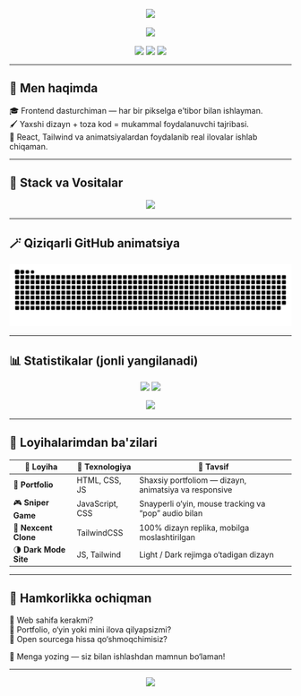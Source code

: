 <!-- Gradientli Header Banner -->
<p align="center">
  <img src="https://capsule-render.vercel.app/api?type=waving&color=0:1ABC9C,100:2ECC71&height=180&section=header&text=Sarvarbek%20Esonaliyev&fontSize=40&fontColor=ffffff" />
</p>

<!-- Typing animatsiyasi -->
<p align="center">
  <img src="https://readme-typing-svg.demolab.com?font=JetBrains+Mono&size=24&pause=1000&color=58A6FF&center=true&vCenter=true&width=1000&lines=Assalomu+alaykum!+Men+Sarvarbek+Esonaliyev.;Frontend+Dasturchi+%7C+HTML%2C+CSS%2C+JS%2C+React;Yaratishga+mehr+bilan+yondashaman.;Open+source+va+portfolio+loyihalarda+faolman." />
</p>

<!-- Social badges -->
<p align="center">
  <a href="mailto:sarvarbekesonaliyev02@gmail.com"><img src="https://img.shields.io/badge/Email-D14836?style=for-the-badge&logo=gmail&logoColor=white" /></a>
  <a href="https://t.me/sarvarbek__esonaliyev"><img src="https://img.shields.io/badge/Telegram-2CA5E0?style=for-the-badge&logo=telegram&logoColor=white" /></a>
  <a href="https://github.com/sarvarbeke"><img src="https://img.shields.io/badge/GitHub-181717?style=for-the-badge&logo=github&logoColor=white" /></a>
</p>

---

## 🧠 Men haqimda

🎓 Frontend dasturchiman — har bir pikselga e’tibor bilan ishlayman.  
🖌 Yaxshi dizayn + toza kod = mukammal foydalanuvchi tajribasi.  
🌱 React, Tailwind va animatsiyalardan foydalanib real ilovalar ishlab chiqaman.  

---

## 🔧 Stack va Vositalar

<p align="center">
  <img src="https://skillicons.dev/icons?i=html,css,js,react,tailwind,bootstrap,git,github,vscode,figma,netlify" />
</p>

---

## 🪄 Qiziqarli GitHub animatsiya

<p align="center">
  <img src="https://github.com/Platane/snk/raw/output/github-contribution-grid-snake.svg" alt="snake animation" />
</p>

---

## 📊 Statistikalar (jonli yangilanadi)

<p align="center">
  <img src="https://github-readme-stats.vercel.app/api?username=sarvarbek&show_icons=true&theme=tokyonight&count_private=true" width="48%" />
  <img src="https://github-readme-streak-stats.herokuapp.com?user=sarvarbek&theme=tokyonight" width="48%" />
</p>

<p align="center">
  <img src="https://github-readme-stats.vercel.app/api/top-langs/?username=sarvarbek&layout=compact&theme=tokyonight" width="48%" />
</p>

---

## 🚀 Loyihalarimdan ba'zilari

| 📌 Loyiha              | 🧩 Texnologiya               | 📝 Tavsif |
|------------------------|-----------------------------|----------|
| 🎯 **Portfolio**       | HTML, CSS, JS               | Shaxsiy portfoliom — dizayn, animatsiya va responsive |
| 🎮 **Sniper Game**     | JavaScript, CSS             | Snayperli o‘yin, mouse tracking va “pop” audio bilan |
| 💼 **Nexcent Clone**   | TailwindCSS                 | 100% dizayn replika, mobilga moslashtirilgan |
| 🌗 **Dark Mode Site**  | JS, Tailwind                | Light / Dark rejimga o‘tadigan dizayn |

---

## 🤝 Hamkorlikka ochiqman

🎯 Web sahifa kerakmi?  
🎯 Portfolio, o‘yin yoki mini ilova qilyapsizmi?  
🎯 Open sourcega hissa qo‘shmoqchimisiz?

📩 Menga yozing — siz bilan ishlashdan mamnun bo‘laman!

---

<p align="center">
  <img src="https://capsule-render.vercel.app/api?type=waving&color=0:1ABC9C,100:2ECC71&height=120&section=footer" />
</p>
